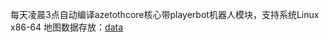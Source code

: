 每天凌晨3点自动编译azetothcore核心带playerbot机器人模块，支持系统Linux x86-64
地图数据存放：[data](https://github.com/ganan3917/azerothcore-data.git)
